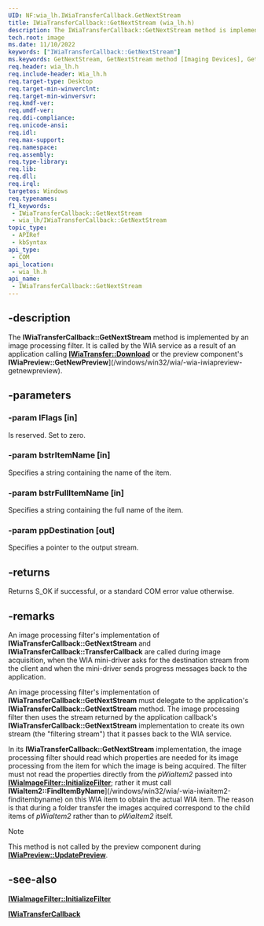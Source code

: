 ```yaml
---
UID: NF:wia_lh.IWiaTransferCallback.GetNextStream
title: IWiaTransferCallback::GetNextStream (wia_lh.h)
description: The IWiaTransferCallback::GetNextStream method is implemented by an image processing filter.
tech.root: image
ms.date: 11/10/2022
keywords: ["IWiaTransferCallback::GetNextStream"]
ms.keywords: GetNextStream, GetNextStream method [Imaging Devices], GetNextStream method [Imaging Devices],IWiaTransferCallback interface, IWiaTransferCallback interface [Imaging Devices],GetNextStream method, IWiaTransferCallback.GetNextStream, IWiaTransferCallback::GetNextStream, IWiaTransfercallback_155c3198-1ed9-46a9-b6d8-0d6029bf0803.xml, image.iwiatransfercallback_getnextstream, wia_lh/IWiaTransferCallback::GetNextStream
req.header: wia_lh.h
req.include-header: Wia_lh.h
req.target-type: Desktop
req.target-min-winverclnt: 
req.target-min-winversvr: 
req.kmdf-ver: 
req.umdf-ver: 
req.ddi-compliance: 
req.unicode-ansi: 
req.idl: 
req.max-support: 
req.namespace: 
req.assembly: 
req.type-library: 
req.lib: 
req.dll: 
req.irql: 
targetos: Windows
req.typenames: 
f1_keywords:
 - IWiaTransferCallback::GetNextStream
 - wia_lh/IWiaTransferCallback::GetNextStream
topic_type:
 - APIRef
 - kbSyntax
api_type:
 - COM
api_location:
 - wia_lh.h
api_name:
 - IWiaTransferCallback::GetNextStream
---
```


## -description

The **IWiaTransferCallback::GetNextStream** method is implemented by an image processing filter. It is called by the WIA service as a result of an application calling [**IWiaTransfer::Download**](/windows/win32/wia/-wia-iwiatransfer-download) or the preview component's **IWiaPreview::GetNewPreview**](/windows/win32/wia/-wia-iwiapreview-getnewpreview).

## -parameters

### -param lFlags [in]

Is reserved. Set to zero.

### -param bstrItemName [in]

Specifies a string containing the name of the item.

### -param bstrFullItemName [in]

Specifies a string containing the full name of the item.

### -param ppDestination [out]

Specifies a pointer to the output stream.

## -returns

Returns S_OK if successful, or a standard COM error value otherwise.

## -remarks

An image processing filter's implementation of **IWiaTransferCallback::GetNextStream** and **IWiaTransferCallback::TransferCallback** are called during image acquisition, when the WIA mini-driver asks for the destination stream from the client and when the mini-driver sends progress messages back to the application.

An image processing filter's implementation of **IWiaTransferCallback::GetNextStream** must delegate to the application's **IWiaTransferCallback::GetNextStream** method. The image processing filter then uses the stream returned by the application callback's **IWiaTransferCallback::GetNextStream** implementation to create its own stream (the "filtering stream") that it passes back to the WIA service.

In its **IWiaTransferCallback::GetNextStream** implementation, the image processing filter should read which properties are needed for its image processing from the item for which the image is being acquired. The filter must not read the properties directly from the *pWiaItem2* passed into [**IWiaImageFilter::InitializeFilter**](nf-wia_lh-iwiaimagefilter-initializefilter.md); rather it must call **IWiaItem2::FindItemByName**](/windows/win32/wia/-wia-iwiaitem2-finditembyname) on this WIA item to obtain the actual WIA item. The reason is that during a folder transfer the images acquired correspond to the child items of *pWiaItem2* rather than to *pWiaItem2* itself.

> [!NOTE]
> This method is not called by the preview component during [**IWiaPreview::UpdatePreview**](/windows/win32/wia/-wia-iwiapreview-updatepreview).

## -see-also

[**IWiaImageFilter::InitializeFilter**](nf-wia_lh-iwiaimagefilter-initializefilter.md)

[**IWiaTransferCallback**](nn-wia_lh-iwiatransfercallback.md)
